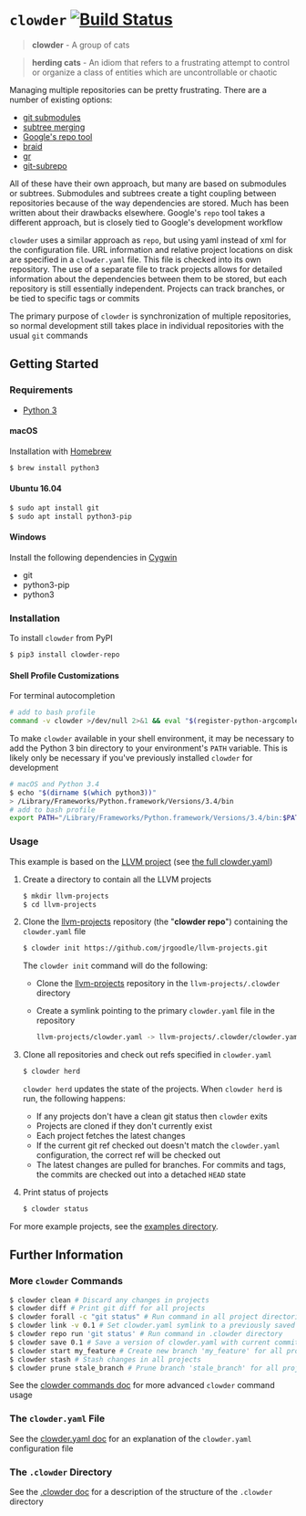 # `clowder` [![Build Status](https://travis-ci.org/JrGoodle/clowder.svg)](https://travis-ci.org/JrGoodle/clowder)

> **clowder** - A group of cats

> **herding cats** - An idiom that refers to a frustrating attempt to control or organize a class of entities which are uncontrollable or chaotic

Managing multiple repositories can be pretty frustrating. There are a number of existing options:

- [git submodules](https://git-scm.com/book/en/v2/Git-Tools-Submodules)
- [subtree merging](https://git-scm.com/book/en/v1/Git-Tools-Subtree-Merging)
- [Google's repo tool](https://code.google.com/p/git-repo/)
- [braid](https://github.com/cristibalan/braid)
- [gr](https://github.com/mixu/gr)
- [git-subrepo](https://github.com/ingydotnet/git-subrepo)

All of these have their own approach, but many are based on submodules or subtrees. Submodules and subtrees create a tight coupling between repositories because of the way dependencies are stored. Much has been written about their drawbacks elsewhere. Google's `repo` tool takes a different approach, but is closely tied to Google's development workflow

`clowder` uses a similar approach as `repo`, but using yaml instead of xml for the configuration file. URL information and relative project locations on disk are specified in a `clowder.yaml` file. This file is checked into its own repository. The use of a separate file to track projects allows for detailed information about the dependencies between them to be stored, but each repository is still essentially independent. Projects can track branches, or be tied to specific tags or commits

The primary purpose of `clowder` is synchronization of multiple repositories, so normal development still takes place in individual repositories with the usual `git` commands

## Getting Started

### Requirements

- [Python 3](https://www.python.org/downloads/)

#### macOS

Installation with [Homebrew](https://brew.sh)

```bash
$ brew install python3
```

#### Ubuntu 16.04

```bash
$ sudo apt install git
$ sudo apt install python3-pip
```

#### Windows

Install the following dependencies in [Cygwin](https://cygwin.com/install.html)

- git
- python3-pip
- python3

### Installation

To install `clowder` from PyPI

```bash
$ pip3 install clowder-repo
```

#### Shell Profile Customizations

For terminal autocompletion

```bash
# add to bash profile
command -v clowder >/dev/null 2>&1 && eval "$(register-python-argcomplete clowder)"
```

To make `clowder` available in your shell environment, it may be necessary to add the Python 3 bin directory to your environment's `PATH` variable. This is likely only be necessary if you've previously installed `clowder` for development

```bash
# macOS and Python 3.4
$ echo "$(dirname $(which python3))"
> /Library/Frameworks/Python.framework/Versions/3.4/bin
# add to bash profile
export PATH="/Library/Frameworks/Python.framework/Versions/3.4/bin:$PATH"
```

### Usage

This example is based on the [LLVM project](https://llvm.org) (see [the full clowder.yaml](https://github.com/JrGoodle/llvm-projects/blob/master/clowder.yaml))

1. Create a directory to contain all the LLVM projects
    ```bash
    $ mkdir llvm-projects
    $ cd llvm-projects
    ```

2. Clone the [llvm-projects](https://github.com/jrgoodle/llvm-projects.git) repository (the "**clowder repo**") containing the `clowder.yaml` file
    ```bash
    $ clowder init https://github.com/jrgoodle/llvm-projects.git
    ```
    The `clowder init` command will do the following:
    - Clone the [llvm-projects](https://github.com/jrgoodle/llvm-projects.git) repository in the `llvm-projects/.clowder` directory
    - Create a symlink pointing to the primary `clowder.yaml` file in the repository

        ```bash
        llvm-projects/clowder.yaml -> llvm-projects/.clowder/clowder.yaml
        ```

3. Clone all repositories and check out refs specified in `clowder.yaml`
    ```bash
    $ clowder herd
    ```
    `clowder herd` updates the state of the projects. When `clowder herd` is run, the following happens:
    - If any projects don't have a clean git status then `clowder` exits
    - Projects are cloned if they don't currently exist
    - Each project fetches the latest changes
    - If the current git ref checked out doesn't match the `clowder.yaml` configuration, the correct ref will be checked out
    - The latest changes are pulled for branches. For commits and tags, the commits are checked out into a detached `HEAD` state

4. Print status of projects
    ```bash
    $ clowder status
    ```

For more example projects, see the [examples directory](https://github.com/JrGoodle/clowder/tree/master/examples).

## Further Information

### More `clowder` Commands

```bash
$ clowder clean # Discard any changes in projects
$ clowder diff # Print git diff for all projects
$ clowder forall -c "git status" # Run command in all project directories
$ clowder link -v 0.1 # Set clowder.yaml symlink to a previously saved version
$ clowder repo run 'git status' # Run command in .clowder directory
$ clowder save 0.1 # Save a version of clowder.yaml with current commit sha's
$ clowder start my_feature # Create new branch 'my_feature' for all projects
$ clowder stash # Stash changes in all projects
$ clowder prune stale_branch # Prune branch 'stale_branch' for all projects
```

See the [clowder commands doc](https://github.com/JrGoodle/clowder/blob/master/docs/commands.md)
for more advanced `clowder` command usage

### The `clowder.yaml` File

See the [clowder.yaml doc](https://github.com/JrGoodle/clowder/blob/master/docs/clowder_yaml.md)
for an explanation of the `clowder.yaml` configuration file

### The `.clowder` Directory

See the [.clowder doc](https://github.com/JrGoodle/clowder/blob/master/docs/dot_clowder_dir.md)
for a description of the structure of the `.clowder` directory
